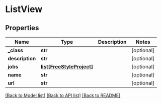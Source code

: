 # ListView

## Properties
Name | Type | Description | Notes
------------ | ------------- | ------------- | -------------
**_class** | **str** |  | [optional] 
**description** | **str** |  | [optional] 
**jobs** | [**list[FreeStyleProject]**](FreeStyleProject.md) |  | [optional] 
**name** | **str** |  | [optional] 
**url** | **str** |  | [optional] 

[[Back to Model list]](../README.md#documentation-for-models) [[Back to API list]](../README.md#documentation-for-api-endpoints) [[Back to README]](../README.md)


